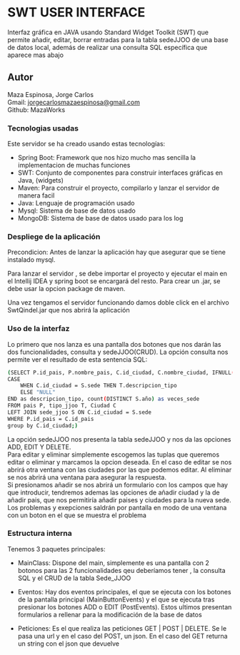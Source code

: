 # SWT USER INTERFACE

Interfaz gráfica en JAVA usando Standard Widget Toolkit (SWT) que permite añadir, editar, borrar 
entradas para la tabla sedeJJOO de una base de datos local, además de realizar una consulta SQL
específica que aparece mas abajo

## Autor

Maza Espinosa, Jorge Carlos  
Gmail: jorgecarlosmazaespinosa@gmail.com  
Github: MazaWorks

### Tecnologias usadas

Este servidor se ha creado usando estas tecnologías:
* Spring Boot: Framework que nos hizo mucho mas sencilla la implementacion de muchas funciones
* SWT: Conjunto de componentes para construir interfaces gráficas en Java, (widgets)
* Maven: Para construir el proyecto, compilarlo y lanzar el servidor de manera facil
* Java: Lenguaje de programación usado
* Mysql: Sistema de base de datos usado
* MongoDB: Sistema de base de datos usado para los log

### Despliege de la aplicación

Precondicion: Antes de lanzar la aplicación hay que asegurar que se tiene instalado mysql.    

Para lanzar el servidor , se debe importar el proyecto y ejecutar el main en el Intellij IDEA y spring boot se encargará del resto.
Para crear un .jar, se debe usar la opcion package de maven.

Una vez tengamos el servidor funcionando damos doble click en el archivo SwtQindel.jar que nos abrirá la aplicación

### Uso de la interfaz

Lo primero que nos lanza es una pantalla dos botones que nos darán las dos funcionalidades, consulta y sedeJJOO(CRUD).
La opción consulta nos permite ver el resultado de esta sentencia SQL:
```sh
(SELECT P.id_pais, P.nombre_pais, C.id_ciudad, C.nombre_ciudad, IFNULL(C.valor_ciudad,P.valor_pais) AS valor,
CASE
    WHEN C.id_ciudad = S.sede THEN T.descripcion_tipo
    ELSE "NULL"
END as descripcion_tipo, count(DISTINCT S.año) as veces_sede
FROM pais P, tipo_jjoo T, Ciudad C 
LEFT JOIN sede_jjoo S ON C.id_ciudad = S.sede
WHERE P.id_pais = C.id_pais 
group by C.id_ciudad;)
```

La opción sedeJJOO nos presenta la tabla sedeJJOO y nos da las opciones ADD, EDIT Y DELETE.  
Para editar y eliminar simplemente escogemos las tuplas que queremos editar o eliminar y marcamos la opcion deseada.
En el caso de editar se nos abrirá otra ventana con las ciudades por las que podemos editar. Al eliminar se nos abrirá una 
ventana para asegurar la respuesta.  
Si presionamos añadir se nos abrirá un formulario con los campos que hay que introducir, tendremos ademas las opciones de añadir ciudad
y la de añadir pais, que nos permitiría añadir paises y ciudades para la nueva sede.  
Los problemas y exepciones saldrán por pantalla en modo de una ventana con un boton en el que se muestra el problema

### Estructura interna

Tenemos 3 paquetes principales:

- MainClass: Dispone del main, simplemente es una pantalla con 2 botonos para las 2 funcionalidades qeu deberíamos tener
, la consulta SQL y el CRUD de la tabla Sede_JJOO

- Eventos: Hay dos eventos principales, el que se ejecuta con los botones de la pantalla principal (MainButtonEvents) y el que se ejecuta tras presionar
los botones ADD o EDIT (PostEvents). Estos ultimos presentan formularios a rellenar para la modificación de la base de datos

- Peticiones: Es el que realiza las peticiones GET | POST | DELETE. Se le pasa una url y en el caso del POST, un json. En el
caso del GET returna un string con el json que devuelve